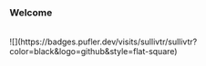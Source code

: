 ### Welcome

<br>
![](https://badges.pufler.dev/visits/sullivtr/sullivtr?color=black&logo=github&style=flat-square)
